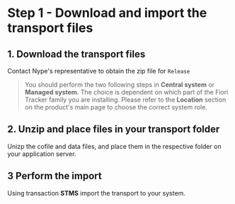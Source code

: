 # Step 1 - Download and import the transport files

## 1. Download the transport files
Contact Nype's representative to obtain the zip file for `Release`

> You should perform the two following steps in **Central system** or **Managed system**. The choice is dependent on which part of the Fiori Tracker family you are installing. Please refer to the **Location** section on the product's main page to choose the correct system role.

## 2. Unzip and place files in your transport folder
Unizp the cofile and data files, and place them in the respective folder on your application server.

## 3 Perform the import
Using transaction **STMS** import the transport to your system.



